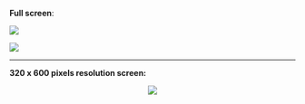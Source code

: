 **Full screen**:

<p>
    <img src="assets/result1.gif">
</p>

<p>
    <img src="assets/result2.gif">
</p>

---

**320 x 600 pixels resolution screen:**

<p align="center">
     <img src="assets/result3.gif">
</p>

